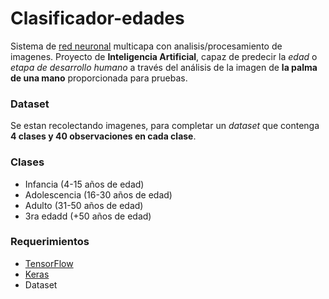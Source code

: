 # Clasificador-edades
Sistema de [red neuronal](https://www.xeridia.com/blog/redes-neuronales-artificiales-que-son-y-como-se-entrenan-parte-i) multicapa con analisis/procesamiento de imagenes.
Proyecto de **Inteligencia Artificial**, capaz de predecir la *edad* o *etapa de
desarrollo humano* a través del análisis de la imagen de **la palma de una mano** proporcionada para pruebas.

### Dataset
Se estan recolectando imagenes, para completar un *dataset*
que contenga **4 clases y 40 observaciones en cada clase**.

### Clases
- Infancia (4-15 años de edad)
- Adolescencia (16-30 años de edad)
- Adulto (31-50 años de edad)
- 3ra edadd (+50 años de edad)

### Requerimientos
- [TensorFlow](https://www.tensorflow.org/install?hl=es-419)
- [Keras](https://www.tutorialspoint.com/keras/keras_installation.htm)
- Dataset